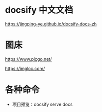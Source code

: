 # docsify 中文文档
https://jingping-ye.github.io/docsify-docs-zh

# 图床
https://www.picgo.net/


https://imgloc.com/

# 各种命令

- 项目预览：docsify serve docs
